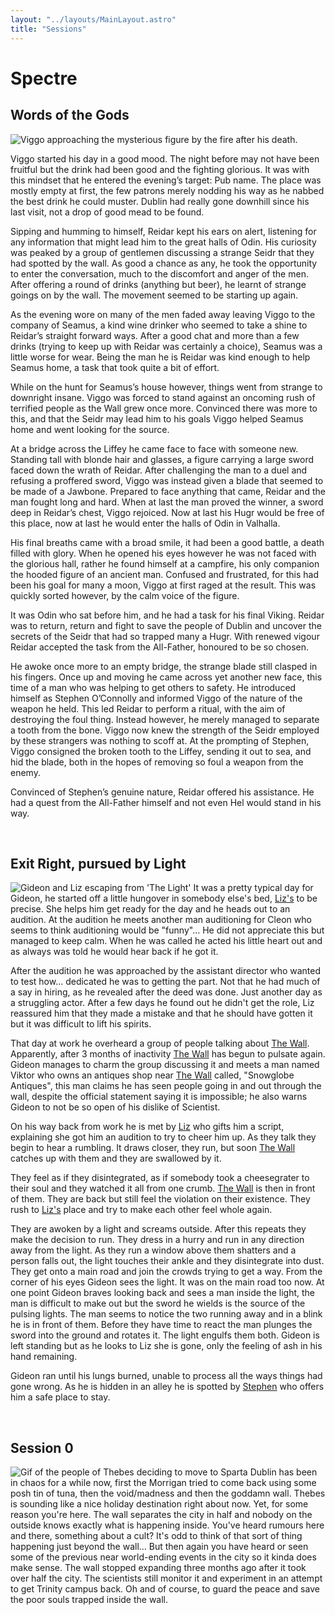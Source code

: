 ```yaml
---
layout: "../layouts/MainLayout.astro"
title: "Sessions"
---
```


# Spectre
## Words of the Gods

<img id="art" src="images/Viggo-in-forest.png" alt="Viggo approaching the mysterious figure by the fire after his death.">

Viggo started his day in a good mood. The night before may not have been fruitful but the drink had been good and the fighting glorious. It was with this mindset that he entered the evening’s target: Pub name. The place was mostly empty at first, the few patrons merely nodding his way as he nabbed the best drink he could muster. Dublin had really gone downhill since his last visit, not a drop of good mead to be found. 

Sipping and humming to himself, Reidar kept his ears on alert, listening for any information that might lead him to the great halls of Odin. His curiosity was peaked by a group of gentlemen discussing a strange Seidr that they had spotted by the wall. As good a chance as any, he took the opportunity to enter the conversation, much to the discomfort and anger of the men. After offering a round of drinks (anything but beer), he learnt of strange goings on by the wall. The movement seemed to be starting up again. 

As the evening wore on many of the men faded away leaving Viggo to the company of Seamus, a kind wine drinker who seemed to take a shine to Reidar’s straight forward ways. After a good chat and more than a few drinks (trying to keep up with Reidar was certainly a choice), Seamus was a little worse for wear. Being the man he is Reidar was kind enough to help Seamus home, a task that took quite a bit of effort. 

While on the hunt for Seamus’s house however, things went from strange to downright insane. Viggo was forced to stand against an oncoming rush of terrified people as the Wall grew once more. Convinced there was more to this, and that the Seidr may lead him to his goals Viggo helped Seamus home and went looking for the source. 

At a bridge across the Liffey he came face to face with someone new. Standing tall with blonde hair and glasses, a figure carrying a large sword faced down the wrath of Reidar. After challenging the man to a duel and refusing a proffered sword, Viggo was instead given a blade that seemed to be made of a Jawbone. Prepared to face anything that came, Reidar and the man fought long and hard. When at last the man proved the winner, a sword deep in Reidar’s chest, Viggo rejoiced. Now at last his Hugr would be free of this place, now at last he would enter the halls of Odin in Valhalla. 

His final breaths came with a broad smile, it had been a good battle, a death filled with glory. When he opened his eyes however he was not faced with the glorious hall, rather he found himself at a campfire, his only companion the hooded figure of an ancient man. Confused and frustrated, for this had been his goal for many a moon, Viggo at first raged at the result. This was quickly sorted however, by the calm voice of the figure. 

It was Odin who sat before him, and he had a task for his final Viking. Reidar was to return, return and fight to save the people of Dublin and uncover the secrets of the Seidr that had so trapped many a Hugr. With renewed vigour Reidar accepted the task from the All-Father, honoured to be so chosen. 

He awoke once more to an empty bridge, the strange blade still clasped in his fingers. Once up and moving he came across yet another new face, this time of a man who was helping to get others to safety. He introduced himself as Stephen O’Connolly and informed Viggo of the nature of the weapon he held. This led Reidar to perform a ritual, with the aim of destroying the foul thing. Instead however, he merely managed to separate a tooth from the bone. Viggo now knew the strength of the Seidr employed by these strangers was nothing to scoff at. At the prompting of Stephen, Viggo consigned the broken tooth to the Liffey, sending it out to sea, and hid the blade, both in the hopes of removing so foul a weapon from the enemy. 

Convinced of Stephen’s genuine nature, Reidar offered his assistance. He had a quest from the All-Father himself and not even Hel would stand in his way.

<br />

## Exit Right, pursued by Light

<img id="art" src="images/ExitRight.jpg" alt="Gideon and Liz escaping from 'The Light'">
It was a pretty typical day for Gideon, he started off a little hungover in somebody else's bed, <a href="Liz">Liz's</a> to be precise. She helps him get ready for the day and he heads out to an audition. At the audition he meets another man auditioning for Cleon who seems to think auditioning would be "funny"... He did not appreciate this but managed to keep calm. When he was called he acted his little heart out and as always was told he would hear back if he got it.

After the audition he was approached by the assistant director who wanted to test how... dedicated he was to getting the part. Not that he had much of a say in hiring, as he revealed after the deed was done. Just another day as a struggling actor.
After a few days he found out he didn't get the role, Liz reassured him that they made a mistake and that he should have gotten it but it was difficult to lift his spirits. 

That day at work he overheard a group of people talking about <a href="the-wall">The Wall</a>. Apparently, after 3 months of inactivity <a href="the-wall">The Wall</a> has begun to pulsate again. Gideon manages to charm the group discussing it and meets a man named Viktor who owns an antiques shop near <a href="the-wall">The Wall</a> called, "Snowglobe Antiques", this man claims he has seen people going in and out through the wall, despite the official statement saying it is impossible; he also warns Gideon to not be so open of his dislike of Scientist.

On his way back from work he is met by <a href="Liz">Liz</a> who gifts him a script, explaining she got him an audition to try to cheer him up. As they talk they begin to hear a rumbling. It draws closer, they run, but soon <a href="the-wall">The Wall</a> catches up with them and they are swallowed by it. 

They feel as if they disintegrated, as if somebody took a cheesegrater to their soul and they watched it all from one crumb. 
<a href="the-wall">The Wall</a> is then in front of them. They are back but still feel the violation on their existence. They rush to <a href="Liz">Liz's</a> place and try to make each other feel whole again.


They are awoken by a light and screams outside. After this repeats they make the decision to run. They dress in a hurry and run in any direction away from the light. As they run a window above them shatters and a person falls out, the light touches their ankle and they disintegrate into dust. 
They get onto a main road and join the crowds trying to get a way. From the corner of his eyes Gideon sees the light. It was on the main road too now. 
At one point Gideon braves looking back and sees a man inside the light, the man is difficult to make out but the sword he wields is the source of the pulsing lights. The man seems to notice the two running away and in a blink he is in front of them. Before they have time to react the man plunges the sword into the ground and rotates it. The light engulfs them both. Gideon is left standing but as he looks to Liz she is gone, only the feeling of ash in his hand remaining.

Gideon ran until his lungs burned, unable to process all the ways things had gone wrong. As he is hidden in an alley he is spotted by <a href="the-help">Stephen</a> who offers him a safe place to stay.

<br />

## Session 0
<img id="art" src="images/moving to sparta.gif" alt="Gif of the people of Thebes deciding to move to Sparta">
Dublin has been in chaos for a while now, first the Morrigan tried to come back using some posh tin of tuna, then the void/madness and then the goddamn wall. Thebes is sounding like a nice holiday destination right about now. Yet, for some reason you're here. The wall separates the city in half and nobody on the outside knows exactly what is happening inside.
You've heard rumours here and there, something about a cult? It's odd to think of that sort of thing happening just beyond the wall... But then again you have heard or seen some of the previous near world-ending events in the city so it kinda does make sense.
The wall stopped expanding three months ago after it took over half the city. The scientists still monitor it and experiment in an attempt to get Trinity campus back. Oh and of course, to guard the peace and save the poor souls trapped inside the wall.
